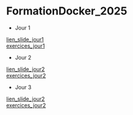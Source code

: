 # FormationDocker_2025

* Jour 1

[lien_slide_jour1](https://github.com/SitrakaResearchAndPOC/FormationDocker_2025/blob/main/Docker%20Jours%201.pptx)
</br> 
[exercices_jour1](https://github.com/SitrakaResearchAndPOC/FormationDocker_2025/edit/main/exercices_jour1.md)

* Jour 2

[lien_slide_jour2](https://github.com/SitrakaResearchAndPOC/FormationDocker_2025/blob/main/Docker%20Jours%202.pptx)
</br> 
[exercices_jour2](https://github.com/SitrakaResearchAndPOC/FormationDocker_2025/blob/main/exercices_jour2.md)


* Jour 3

[lien_slide_jour2](https://github.com/SitrakaResearchAndPOC/FormationDocker_2025/blob/main/Docker%20Jours%202.pptx)
</br> 
[exercices_jour2](https://github.com/SitrakaResearchAndPOC/FormationDocker_2025/blob/main/exercices_jour2.md)
